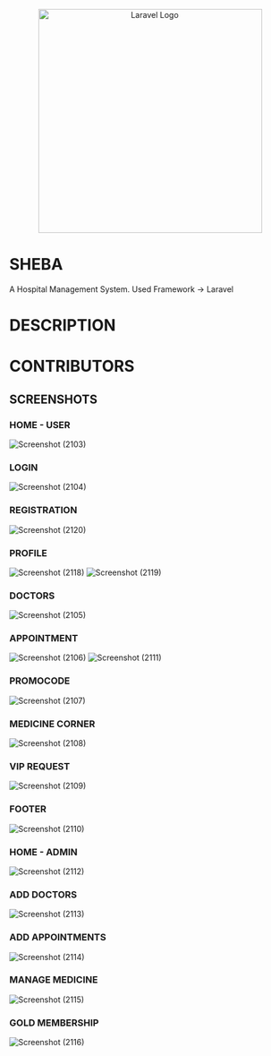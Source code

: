 <p align="center"><a href="https://laravel.com" target="_blank"><img src="https://raw.githubusercontent.com/laravel/art/master/logo-lockup/5%20SVG/2%20CMYK/1%20Full%20Color/laravel-logolockup-cmyk-red.svg" width="400" alt="Laravel Logo"></a></p>

# SHEBA
A Hospital Management System.
Used Framework -> Laravel
# DESCRIPTION

# CONTRIBUTORS

## SCREENSHOTS

### HOME - USER
![Screenshot (2103)](https://github.com/sa2003/SHEBA/assets/86835889/8f24c96d-2e05-4cc0-a825-238d79818e42)
### LOGIN
![Screenshot (2104)](https://github.com/sa2003/SHEBA/assets/86835889/c0e581ed-5099-47ca-95a7-c2bba47d3b8d)
### REGISTRATION
![Screenshot (2120)](https://github.com/sa2003/SHEBA/assets/86835889/b273e413-6ef5-4875-86cf-450c10232d79)
### PROFILE
![Screenshot (2118)](https://github.com/sa2003/SHEBA/assets/86835889/f8757ab3-9af4-43b2-9343-eb7c76a0ee6a)
![Screenshot (2119)](https://github.com/sa2003/SHEBA/assets/86835889/cb9a9264-5b24-4247-a812-ffb2c47cd322)
### DOCTORS
![Screenshot (2105)](https://github.com/sa2003/SHEBA/assets/86835889/30c7f673-b70a-4376-ae53-44f9d1709f85)
### APPOINTMENT
![Screenshot (2106)](https://github.com/sa2003/SHEBA/assets/86835889/e19ac497-32b4-4dd2-8c83-8225ea23232b)
![Screenshot (2111)](https://github.com/sa2003/SHEBA/assets/86835889/46c2cda6-a8ae-4eb3-8fe0-57766f03969c)
### PROMOCODE
![Screenshot (2107)](https://github.com/sa2003/SHEBA/assets/86835889/109e53d9-beec-451b-8103-c5dec96f11d1)
### MEDICINE CORNER
![Screenshot (2108)](https://github.com/sa2003/SHEBA/assets/86835889/d862b2c6-461e-4142-8ccf-4dc05227a258)
### VIP REQUEST
![Screenshot (2109)](https://github.com/sa2003/SHEBA/assets/86835889/ab7da613-058d-4c96-820b-0805726c873c)
### FOOTER
![Screenshot (2110)](https://github.com/sa2003/SHEBA/assets/86835889/de3e8241-406a-462f-9c58-142ce737e696)
### HOME - ADMIN
![Screenshot (2112)](https://github.com/sa2003/SHEBA/assets/86835889/c7b3d0c1-ede4-4dc1-9dc7-46d8d968e7c4)
### ADD DOCTORS
![Screenshot (2113)](https://github.com/sa2003/SHEBA/assets/86835889/00352950-427c-41a6-816e-2d5b0c418fac)
### ADD APPOINTMENTS
![Screenshot (2114)](https://github.com/sa2003/SHEBA/assets/86835889/b27cc0fa-9f88-44ed-b9b7-e7f2d29978bc)
### MANAGE MEDICINE
![Screenshot (2115)](https://github.com/sa2003/SHEBA/assets/86835889/7d485425-032e-4f4a-8c1c-8f8bf2422a64)
### GOLD MEMBERSHIP
![Screenshot (2116)](https://github.com/sa2003/SHEBA/assets/86835889/df05b42e-9c10-494f-8df9-92c47e62daca)


